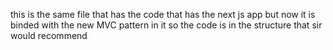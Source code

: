 this is the same file that has the code that has the next js app but now it is binded with the new MVC pattern in it so the code is in the structure that sir would recommend
